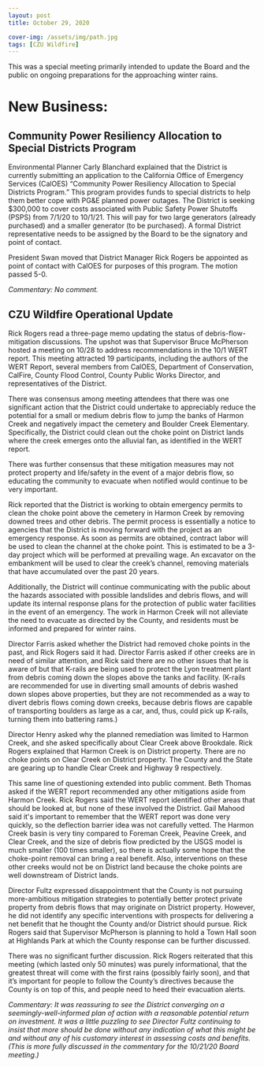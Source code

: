 ```yaml
---
layout: post
title: October 29, 2020

cover-img: /assets/img/path.jpg
tags: [CZU Wildfire]
---
```


This was a special meeting primarily intended to update the Board and the public on ongoing preparations for the approaching winter rains.

# New Business:

## Community Power Resiliency Allocation to Special Districts Program

Environmental Planner Carly Blanchard explained that the District is currently submitting an application to the California Office of Emergency Services (CalOES) “Community Power Resiliency Allocation to Special Districts Program.”  This program provides funds to special districts to help them better cope with PG&E planned power outages.  The District is seeking $300,000 to cover costs associated with Public Safety Power Shutoffs (PSPS) from 7/1/20 to 10/1/21.  This will pay for two large generators (already purchased) and a smaller generator (to be purchased).   A formal District representative needs to be assigned by the Board to be the signatory and point of contact.

President Swan moved that District Manager Rick Rogers be appointed as point of contact with CalOES for purposes of this program.  The motion passed 5-0.

*Commentary:  No comment.*


## CZU Wildfire Operational Update

Rick Rogers read a three-page memo updating the status of debris-flow-mitigation discussions.  The upshot was that Supervisor Bruce McPherson hosted a meeting on 10/28 to address recommendations in the 10/1 WERT report.  This meeting attracted 19 participants, including the authors of the WERT Report, several members from CalOES, Department of Conservation, CalFire, County Flood Control, County Public Works Director, and representatives of the District.

There was consensus among meeting attendees that there was one significant action that the District could undertake to appreciably reduce the potential for a small or medium debris flow to jump the banks of Harmon Creek and negatively impact the cemetery and Boulder Creek Elementary.  Specifically, the District could clean out the choke point on District lands where the creek emerges onto the alluvial fan, as identified in the WERT report.

There was further consensus that these mitigation measures may not protect property and life/safety in the event of a major debris flow, so educating the community to evacuate when notified would continue to be very important.

Rick reported that the District is working to obtain emergency permits to clean the choke point above the cemetery in Harmon Creek by removing downed trees and other debris.  The permit process is essentially a notice to agencies that the District is moving forward with the project as an emergency response.  As soon as permits are obtained, contract labor will be used to clean the channel at the choke point.   This is estimated to be a 3-day project which will be performed at prevailing wage.  An excavator on the embankment will be used to clear the creek’s channel, removing materials that have accumulated over the past 20 years.

Additionally, the District will continue communicating with the public about the hazards associated with possible landslides and debris flows, and will update its internal response plans for the protection of public water facilities in the event of an emergency.  The work in Harmon Creek will not alleviate the need to evacuate as directed by the County, and residents must be informed and prepared for winter rains.

Director Farris asked whether the District had removed choke points in the past, and Rick Rogers said it had.  Director Farris asked if other creeks are in need of similar attention, and Rick said there are no other issues that he is aware of but that K-rails are being used to protect the Lyon treatment plant from debris coming down the slopes above the tanks and facility.  (K-rails are recommended for use in diverting small amounts of debris washed down slopes above properties, but they are not recommended as a way to divert debris flows coming down creeks, because debris flows are capable of transporting boulders as large as a car, and, thus, could pick up K-rails, turning them into battering rams.)

Director Henry asked why the planned remediation was limited to Harmon Creek, and she asked specifically about Clear Creek above Brookdale.  Rick Rogers explained that Harmon Creek is on District property.  There are no choke points on Clear Creek on District property.  The County and the State are gearing up to handle Clear Creek and Highway 9 respectively.

This same line of questioning extended into public comment.  Beth Thomas asked if the WERT report recommended any other mitigations aside from Harmon Creek.  Rick Rogers said the WERT report identified other areas that should be looked at, but none of these involved the District.  Gail Mahood said it's important to remember that the WERT report was done very quickly, so the deflection barrier idea was not carefully vetted.  The Harmon Creek basin is very tiny compared to Foreman Creek, Peavine Creek, and Clear Creek, and the size of debris flow predicted by the USGS model is much smaller (100 times smaller), so there is actually some hope that the choke-point removal can bring a real benefit.  Also, interventions on these other creeks would not be on District land because the choke points are well downstream of District lands.

Director Fultz expressed disappointment that the County is not pursuing more-ambitious mitigation strategies to potentially better protect private property from debris flows that may originate on District property.  However, he did not identify any specific interventions with prospects for delivering a net benefit that he thought the County and/or District should pursue.  Rick Rogers said that Supervisor McPherson is planning to hold a Town Hall soon at Highlands Park at which the County response can be further discussed.

There was no significant further discussion.  Rick Rogers reiterated that this meeting (which lasted only 50 minutes) was purely informational, that the greatest threat will come with the first rains (possibly fairly soon), and that it’s important for people to follow the County’s directives because the County is on top of this, and people need to heed their evacuation alerts.

*Commentary:  It was reassuring to see the District converging on a seemingly-well-informed plan of action with a reasonable potential return on investment.  It was a little puzzling to see Director Fultz continuing to insist that more should be done without any indication of what this might be and without any of his customary interest in assessing costs and benefits.  (This is more fully discussed in the commentary for the 10/21/20 Board meeting.)*

